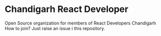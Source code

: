 # Chandigarh React Developer
Open Source organization for members of React Developers Chandigarh
 How to join?
 Just raise an issue i this repository.

